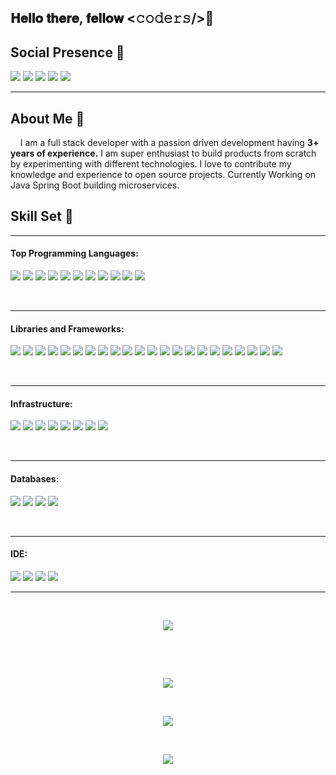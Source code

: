 <h2> 𝐇𝐞𝐥𝐥𝐨 𝐭𝐡𝐞𝐫𝐞, 𝐟𝐞𝐥𝐥𝐨𝐰 <𝚌𝚘𝚍𝚎𝚛𝚜/>👋 </h2>

## Social Presence 🤝
[<img src="https://img.shields.io/badge/NarendraReddy-0077B5?style=for-the-badge&logo=linkedin&logoColor=white" />](https://www.linkedin.com/in/narendrareddyyadama)
[<img src="https://img.shields.io/badge/dev.to-0A0A0A?style=for-the-badge&logo=devdotto&logoColor=white" />](https://dev.to/narednra_reddyyadama_d64)
[<img src="https://img.shields.io/badge/Gmail-D14836?style=for-the-badge&logo=gmail&logoColor=white&link=mailto:chintusamala96@gmail.com"/>](mailto:narendrareddy.yadama@gmail.com)
[<img src="https://img.shields.io/badge/website-000000?style=for-the-badge&logo=About.me&logoColor=white" />](https://yadamanarendrareddy.github.io/Narendra-Portfolio/vcard-personal-portfolio-master/)
[<img src="https://img.shields.io/badge/GitHub-100000?style=for-the-badge&logo=github&logoColor=white" />](https://github.com/YadamaNarendraReddy)

---

## About Me 🙋

&nbsp;&nbsp;&nbsp; I am a full stack developer with a passion driven development having **3+ years of experience.** I am super enthusiast to build products from scratch by experimenting with different technologies. I love to contribute my knowledge and experience to open source projects. Currently Working on Java Spring Boot building microservices.

## Skill Set 💪

---

#### **Top Programming Languages:**

[<img src="https://img.shields.io/badge/Spring-6DB33F?style=for-the-badge&logo=spring&logoColor=white" />]()
[<img src="https://img.shields.io/badge/Spring_Boot-F2F4F9?style=for-the-badge&logo=spring-boot" />]()
[<img src="https://img.shields.io/badge/Ruby-CC342D?style=for-the-badge&logo=ruby&logoColor=white" />]()
[<img src="https://img.shields.io/badge/Ruby_on_Rails-CC0000?style=for-the-badge&logo=ruby-on-rails&logoColor=white" />]()
[<img src="https://img.shields.io/badge/JavaScript-323330?style=for-the-badge&logo=javascript&logoColor=F7DF1E" />]()
[<img src="https://img.shields.io/badge/C%2B%2B-00599C?style=for-the-badge&logo=c%2B%2B&logoColor=white" />]()
[<img src="https://img.shields.io/badge/HTML5-E34F26?style=for-the-badge&logo=html5&logoColor=white" />]()
[<img src="https://img.shields.io/badge/json-5E5C5C?style=for-the-badge&logo=json&logoColor=white" />]()
[<img src="https://img.shields.io/badge/PHP-777BB4?style=for-the-badge&logo=php&logoColor=white" />]()
[<img src="https://img.shields.io/badge/TypeScript-007ACC?style=for-the-badge&logo=typescript&logoColor=white" />]()
[<img src= "https://img.shields.io/badge/Node.js-339933?style=for-the-badge&logo=nodedotjs&logoColor=white" />]()

&nbsp;

---

#### **Libraries and Frameworks:**

[<img src="https://img.shields.io/badge/React-20232A?style=for-the-badge&logo=react&logoColor=61DAFB"/>]()
[<img src="https://img.shields.io/badge/Redux-593D88?style=for-the-badge&logo=redux&logoColor=white" />]()
[<img src="https://img.shields.io/badge/Spring-6DB33F?style=for-the-badge&logo=spring&logoColor=white" />]()
[<img src="https://img.shields.io/badge/Spring_Boot-F2F4F9?style=for-the-badge&logo=spring-boot" />]()
[<img src="https://img.shields.io/badge/storybook-FF4785?style=for-the-badge&logo=storybook&logoColor=white" />]()
[<img src="https://img.shields.io/badge/styled--components-DB7093?style=for-the-badge&logo=styled-components&logoColor=white" />]()
[<img src="https://img.shields.io/badge/Swagger-85EA2D?style=for-the-badge&logo=Swagger&logoColor=white" />]()
[<img src="https://img.shields.io/badge/Tailwind_CSS-38B2AC?style=for-the-badge&logo=tailwind-css&logoColor=white" />]()
[<img src="https://img.shields.io/badge/Webpack-8DD6F9?style=for-the-badge&logo=Webpack&logoColor=white" />]()
[<img src="https://img.shields.io/badge/Docker-2CA5E0?style=for-the-badge&logo=docker&logoColor=white" />]()
[<img src="https://img.shields.io/badge/Express.js-000000?style=for-the-badge&logo=express&logoColor=white" />]()
[<img src="https://img.shields.io/badge/Laravel-FF2D20?style=for-the-badge&logo=laravel&logoColor=white" />]()
[<img src="https://img.shields.io/badge/npm-CB3837?style=for-the-badge&logo=npm&logoColor=white" />]()
[<img src="https://img.shields.io/badge/Postman-FF6C37?style=for-the-badge&logo=Postman&logoColor=white" />]()
[<img src="https://img.shields.io/badge/Ant%20Design-1890FF?style=for-the-badge&logo=antdesign&logoColor=white" />]()
[<img src="https://img.shields.io/badge/Babel-F9DC3E?style=for-the-badge&logo=babel&logoColor=white" />]()
[<img src="https://img.shields.io/badge/Bootstrap-563D7C?style=for-the-badge&logo=bootstrap&logoColor=white" />]()
[<img src="https://img.shields.io/badge/Cypress-17202C?style=for-the-badge&logo=cypress&logoColor=white" />]()
[<img src="https://img.shields.io/badge/Express.js-000000?style=for-the-badge&logo=express&logoColor=white" />]()
[<img src="https://img.shields.io/badge/Font_Awesome-339AF0?style=for-the-badge&logo=fontawesome&logoColor=white" />]()
[<img src="https://img.shields.io/badge/Jest-C21325?style=for-the-badge&logo=jest&logoColor=white" />]()
[<img src="https://img.shields.io/badge/Yarn-2C8EBB?style=for-the-badge&logo=yarn&logoColor=white" />]()

&nbsp;

---

#### **Infrastructure:**

[<img src="https://img.shields.io/badge/Kubernetes-326CE5?style=for-the-badge&logo=kubernetes&logoColor=white" />]()
[<img src="https://img.shields.io/badge/Docker-2496ED?style=for-the-badge&logo=docker&logoColor=white" />]()
[<img src="https://img.shields.io/badge/Amazon_AWS-FF9900?style=for-the-badge&logo=amazonaws&logoColor=white" />]()
[<img src="https://img.shields.io/badge/circleci-343434?style=for-the-badge&logo=circleci&logoColor=white" />]()
[<img src="https://img.shields.io/badge/Digital_Ocean-0080FF?style=for-the-badge&logo=DigitalOcean&logoColor=white" />]()
[<img src="https://img.shields.io/badge/GitHub_Actions-2088FF?style=for-the-badge&logo=github-actions&logoColor=white" />]()
[<img src="https://img.shields.io/badge/Heroku-430098?style=for-the-badge&logo=heroku&logoColor=white" />]()
[<img src="https://img.shields.io/badge/Netlify-00C7B7?style=for-the-badge&logo=netlify&logoColor=white" />]()


&nbsp;

---

#### **Databases:**

[<img src="https://img.shields.io/badge/Amazon%20DynamoDB-4053D6?style=for-the-badge&logo=Amazon%20DynamoDB&logoColor=white" />]()
[<img src="https://img.shields.io/badge/MongoDB-4EA94B?style=for-the-badge&logo=mongodb&logoColor=white" />]()
[<img src="https://img.shields.io/badge/MySQL-005C84?style=for-the-badge&logo=mysql&logoColor=white" />]()
[<img src="https://img.shields.io/badge/PostgreSQL-316192?style=for-the-badge&logo=postgresql&logoColor=white" />]()

&nbsp;

---

#### **IDE:**

[<img src="https://img.shields.io/badge/VSCode-0078D4?style=for-the-badge&logo=visual%20studio%20code&logoColor=white" />]()
[<img src="https://img.shields.io/badge/IntelliJ_IDEA-000000.svg?style=for-the-badge&logo=intellij-idea&logoColor=white" />]()
[<img src="https://img.shields.io/badge/sublime_text-%23575757.svg?&style=for-the-badge&logo=sublime-text&logoColor=important" />]()
[<img src="https://img.shields.io/badge/VIM-%2311AB00.svg?&style=for-the-badge&logo=vim&logoColor=white" />]()

---

&nbsp;
<p align="center">
 
  <img src="https://github-readme-streak-stats.herokuapp.com/?user=YadamaNarendraReddy&show_icons=true&theme=radical&count_private=true" />
</p>
&nbsp;

&nbsp;

<p align="center">
  <img src="https://github-profile-trophy.vercel.app/?username=YadamaNarendraReddy&show_icons=true&theme=radical&count_private=true" />
</p>


&nbsp;

<p align="center">
  <img src="https://github-profile-summary-cards.vercel.app/api/cards/profile-details?username=YadamaNarendraReddy&show_icons=true&theme=radical&count_private=true" />
</p>
&nbsp;

<p align="center">
  
<img src="https://komarev.com/ghpvc/?username=YadamaNarendraReddy&label=PROFILE%20VIEWS" />
</p>

